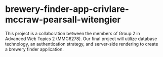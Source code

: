 # brewery-finder-app-crivlare-mccraw-pearsall-witengier
This project is a collaboration between the members of Group 2 in Advanced Web Topics 2 (MMC6278). Our final project will utilize database technology, an authentication strategy, and server-side rendering to create a brewery finder application.
